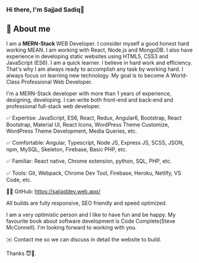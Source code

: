 ### Hi there, I'm Sajjad Sadiq👋

<h2> 📖 About me </h2>
I am a <strong> MERN-Stack </strong> WEB Developer. I consider myself a good honest hard working MEAN. I am working with React, Node.js and MongoDB. I also have experience in developing static websites using HTML5, CSS3 and JavaScript (ES6). I am a quick learner. I believe in hard work and efficiency. That's why I am always ready to accomplish any task by working hard. I always focus on learning new technology. My goal is to become A World-Class Professional Web Developer.

I'm a MERN-Stack developer with more than 1 years of experience, designing, developing. I can write both front-end and back-end and professional full-stack web developer.

✅ Expertise: JavaScript, ES6, React, Redux, Angular6, Bootstrap, React Bootstrap, Material UI, React Icons, WordPress Theme Customize, WordPress Theme Development, Media Queries, etc.

✅ Comfortable: Angular, Typescript, Node JS, Express JS, SCSS, JSON, npm, MySQL, Skeleton, Firebase, Basic PHP, etc.

✅ Familiar: React native, Chrome extension, python, SQL, PHP, etc.

✅ Tools: Git, Webpack, Chrome Dev Tool, Firebase, Heroku, Netlify, VS Code, etc.

👨‍💻 GitHub: https://sajjaddev.web.app/


All builds are fully responsive, SEO friendly and speed optimized.

I am a very optimistic person and I like to have fun and be happy. My favourite book about software development is Code Complete(Steve McConnell). I'm looking forward to working with you.

✉️ Contact me so we can discuss in detail the website to build.

Thanks 😇🙏.



